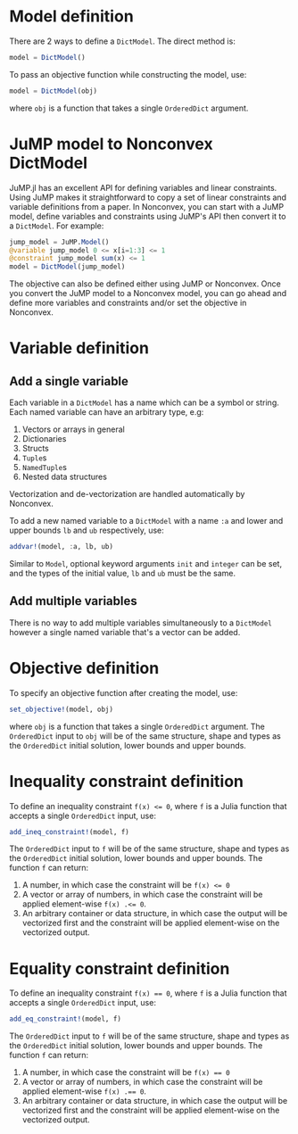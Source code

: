 # Model definition

There are 2 ways to define a `DictModel`. The direct method is:
```julia
model = DictModel()
```
To pass an objective function while constructing the model, use:
```julia
model = DictModel(obj)
```
where `obj` is a function that takes a single `OrderedDict` argument.

# JuMP model to Nonconvex DictModel

JuMP.jl has an excellent API for defining variables and linear constraints. Using JuMP makes it straightforward to copy a set of linear constraints and variable definitions from a paper. In Nonconvex, you can start with a JuMP model, define variables and constraints using JuMP's API then convert it to a `DictModel`. For example:
```julia
jump_model = JuMP.Model()
@variable jump_model 0 <= x[i=1:3] <= 1
@constraint jump_model sum(x) <= 1
model = DictModel(jump_model)
```
The objective can also be defined either using JuMP or Nonconvex. Once you convert the JuMP model to a Nonconvex model, you can go ahead and define more variables and constraints and/or set the objective in Nonconvex.

# Variable definition

## Add a single variable

Each variable in a `DictModel` has a name which can be a symbol or string. Each named variable can have an arbitrary type, e.g:
1. Vectors or arrays in general
2. Dictionaries
3. Structs
4. `Tuple`s
5. `NamedTuple`s
6. Nested data structures

Vectorization and de-vectorization are handled automatically by Nonconvex.

To add a new named variable to a `DictModel` with a name `:a` and lower and upper bounds `lb` and `ub` respectively, use:
```julia
addvar!(model, :a, lb, ub)
```
Similar to `Model`, optional keyword arguments `init` and `integer` can be set, and the types of the initial value, `lb` and `ub` must be the same.

## Add multiple variables

There is no way to add multiple variables simultaneously to a `DictModel` however a single named variable that's a vector can be added.

# Objective definition

To specify an objective function after creating the model, use:
```julia
set_objective!(model, obj)
```
where `obj` is a function that takes a single `OrderedDict` argument. The `OrderedDict` input to `obj` will be of the same structure, shape and types as the `OrderedDict` initial solution, lower bounds and upper bounds.

# Inequality constraint definition

To define an inequality constraint `f(x) <= 0`, where `f` is a Julia function that accepts a single `OrderedDict` input, use:
```julia
add_ineq_constraint!(model, f)
```
The `OrderedDict` input to `f` will be of the same structure, shape and types as the `OrderedDict` initial solution, lower bounds and upper bounds. The function `f` can return:
1. A number, in which case the constraint will be `f(x) <= 0`
2. A vector or array of numbers, in which case the constraint will be applied element-wise `f(x) .<= 0`.
3. An arbitrary container or data structure, in which case the output will be vectorized first and the constraint will be applied element-wise on the vectorized output.

# Equality constraint definition

To define an inequality constraint `f(x) == 0`, where `f` is a Julia function that accepts a single `OrderedDict` input, use:
```julia
add_eq_constraint!(model, f)
```
The `OrderedDict` input to `f` will be of the same structure, shape and types as the `OrderedDict` initial solution, lower bounds and upper bounds. The function `f` can return:
1. A number, in which case the constraint will be `f(x) == 0`
2. A vector or array of numbers, in which case the constraint will be applied element-wise `f(x) .== 0`.
3. An arbitrary container or data structure, in which case the output will be vectorized first and the constraint will be applied element-wise on the vectorized output.
